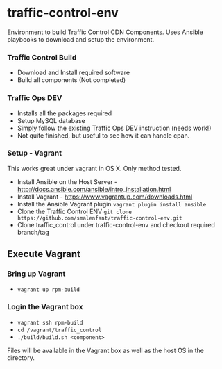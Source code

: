 # traffic-control-env

Environment to build Traffic Control CDN Components. Uses Ansible playbooks to download and setup the environment. 

### Traffic Control Build

- Download and Install required software
- Build all components (Not completed)

### Traffic Ops DEV

- Installs all the packages required
- Setup MySQL database
- Simply follow the existing Traffic Ops DEV instruction (needs work!)
- Not quite finished, but useful to see how it can handle cpan.

### Setup - Vagrant

This works great under vagrant in OS X. Only method tested.

- Install Ansible on the Host Server - <http://docs.ansible.com/ansible/intro_installation.html>
- Install Vagrant - <https://www.vagrantup.com/downloads.html>
- Install the Ansible Vagrant plugin `vagrant plugin install ansible`
- Clone the Traffic Control ENV `git clone https://github.com/smalenfant/traffic-control-env.git`
- Clone traffic_control under traffic-control-env and checkout required branch/tag

## Execute Vagrant

### Bring up Vagrant

- `vagrant up rpm-build`

### Login the Vagrant box

- `vagrant ssh rpm-build`
- `cd /vagrant/traffic_control`
- `./build/build.sh <component>`

Files will be available in the Vagrant box as well as the host OS in the <workdir> directory.

